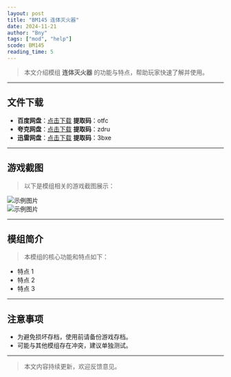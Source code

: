 ```yaml
---
layout: post
title: "BM145 连体灭火器"
date: 2024-11-21
author: "Bny"
tags: ["mod", "help"]
scode: BM145
reading_time: 5
---
```


> 本文介绍模组 **连体灭火器** 的功能与特点，帮助玩家快速了解并使用。

---





## 文件下载
- **百度网盘**：[点击下载](https://pan.baidu.com/s/1S69WQf7qQGH4-SJWMrWI9w?pwd=otfc)  **提取码**：otfc  
- **夸克网盘**：[点击下载](https://pan.quark.cn/s/69e689d61d6d?pwd=zdru)  **提取码**：zdru  
- **迅雷网盘**：[点击下载](https://pan.xunlei.com/s/VOCCbfpcElJknJcJbgLU3FYBA1?pwd=3bxe)  **提取码**：3bxe  

---

## 游戏截图
> 以下是模组相关的游戏截图展示：

![示例图片](https://example.com/screenshot1.jpg)  
![示例图片](https://example.com/screenshot2.jpg)

---

## 模组简介
> 本模组的核心功能和特点如下：
- 特点 1
- 特点 2
- 特点 3

---

## 注意事项
- 为避免损坏存档，使用前请备份游戏存档。
- 可能与其他模组存在冲突，建议单独测试。

---

> 本文内容持续更新，欢迎反馈意见。

